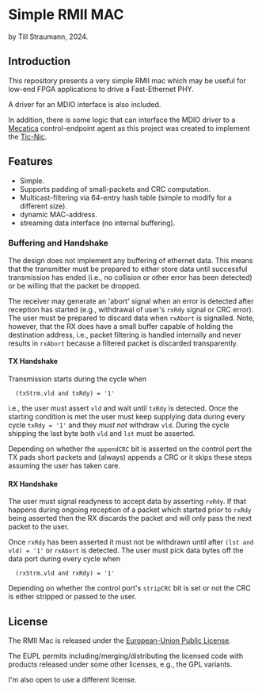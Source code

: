 # Simple RMII MAC

by Till Straumann, 2024.

## Introduction

This repository presents a very simple RMII mac which may be
useful for low-end FPGA applications to drive a Fast-Ethernet
PHY.

A driver for an MDIO interface is also included.

In addition, there is some logic that can interface the MDIO
driver to a [Mecatica](https://www.github.com/till-s/mecatica-usb)
control-endpoint agent as this project was created to
implement the [Tic-Nic](https://www.github.com/till-s/tic-nic).

## Features

 - Simple.
 - Supports padding of small-packets and CRC computation.
 - Multicast-filtering via 64-entry hash table (simple to modify
   for a different size).
 - dynamic MAC-address.
 - streaming data interface (no internal buffering).

### Buffering and Handshake

The design does not implement any buffering of ethernet data.
This means that the transmitter must be prepared to either
store data until successful transmission has ended (i.e., no
collision or other error has been detected) or be willing that
the packet be dropped.

The receiver may generate an 'abort' signal when an error is
detected after reception has started (e.g., withdrawal of user's
`rxRdy` signal or CRC error). The user must be prepared to
discard data when `rxAbort` is signalled. Note, however, that
the RX does have a small buffer capable of holding the destination
address, i.e., packet filtering is handled internally and never
results in `rxAbort` because a filtered packet is discarded
transparently.

#### TX Handshake

Transmission starts during the cycle when

      (txStrm.vld and txRdy) = '1'

i.e., the user must assert `vld` and wait until `txRdy` is detected.
Once the starting condition is met the user must keep supplying data
during every cycle `txRdy = '1'` and they *must not* withdraw `vld`.
During the cycle shipping the last byte both `vld` and `lst` must be
asserted.

Depending on whether the `appendCRC` bit is asserted on the control
port the TX pads short packets and (always) appends a CRC or it
skips these steps assuming the user has taken care.

#### RX Handshake

The user must signal readyness to accept data by asserting `rxRdy`.
If that happens during ongoing reception of a packet which started
prior to `rxRdy` being asserted then the RX discards the packet and
will only pass the next packet to the user.

Once `rxRdy` has been asserted it must not be withdrawn until
after `(lst and vld) = '1'` or `rxAbort` is detected. The user must
pick data bytes off the data port during every cycle when

      (rxStrm.vld and rxRdy) = '1'

Depending on whether the control port's `stripCRC` bit is set
or not the CRC is either stripped or passed to the user.

## License

The RMII Mac is released under the [European-Union Public
License](https://joinup.ec.europa.eu/collection/eupl/eupl-text-eupl-12).

The EUPL permits including/merging/distributing the licensed code with
products released under some other licenses, e.g., the GPL variants.

I'm also open to use a different license.
